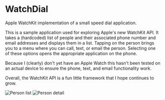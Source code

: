WatchDial
=========

Apple WatchKit implementation of a small speed dial application.

This is a sample application used for exploring Apple's new WatchKit API. It takes a (hardcoded) list of people and their associated phone number and email addresses and displays them in a list. Tapping on the person brings you to a menu where you can call, text, or email the person. Selecting one of these options opens the appropriate application on the phone.

Because I (clearly) don't yet have an Apple Watch this hasn't been tested on an actual device to ensure the phone, text, and email functionality work.

Overall, the WatchKit API is a fun little framework that I hope continues to grow.

![Person list](https://raw.githubusercontent.com/syoutsey/WatchDial/master/images/person_list.png)
![Person detail](https://raw.githubusercontent.com/syoutsey/WatchDial/master/images/person_detail.png)
